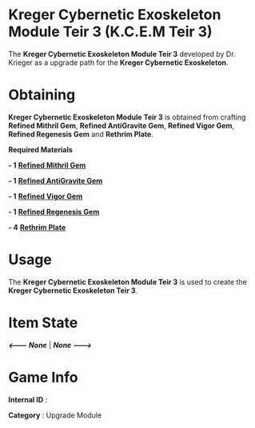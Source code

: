 # Kreger Cybernetic Exoskeleton Module Teir 3 (K.C.E.M Teir 3)

The **Kreger Cybernetic Exoskeleton Module Teir 3** developed by Dr. Krieger as a upgrade path for the **Kreger Cybernetic Exoskeleton**.

# Obtaining

**Kreger Cybernetic Exoskeleton Module Teir 3** is obtained from crafting **Refined Mithril Gem**, **Refined AntiGravite Gem**, **Refined Vigor Gem**, **Refined Regenesis Gem** and **Rethrim Plate**.

**Required Materials**

**- 1** [**Refined Mithril Gem**](https://github.com/AlphaMC0/Lone-Martian/blob/main/Gems/Refined%20Mithril%20Gem.md)

**- 1** [**Refined AntiGravite Gem**](https://github.com/AlphaMC0/Lone-Martian/blob/main/Gems/Refined%20AntiGravite%20Gem.md)

**- 1** [**Refined Vigor Gem**](https://github.com/AlphaMC0/Lone-Martian/blob/main/Gems/Refined%20Vigor%20Gem.md)

**- 1** [**Refined Regenesis Gem**](https://github.com/AlphaMC0/Lone-Martian/blob/main/Gems/Refined%20Regenesis%20Gem.md)

**- 4** [**Rethrim Plate**](https://github.com/AlphaMC0/Lone-Martian/blob/main/Plates/Rethrim%20Plate.md)

# Usage

The **Kreger Cybernetic Exoskeleton Module Teir 3** is used to create the **Kreger Cybernetic Exoskeleton Teir 3**.

# Item State

***<--- None*** | ***None --->***

# Game Info

**Internal ID** : 

**Category** : Upgrade Module
